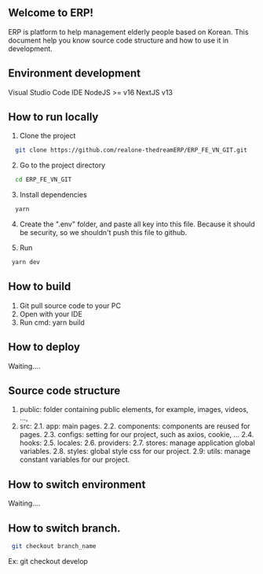 ## Welcome to ERP!

ERP is platform to help management elderly people based on Korean. This document help you know source code structure and how to use it in development.

## Environment development

Visual Studio Code IDE
NodeJS >= v16
NextJS v13

## How to run locally

1. Clone the project

```bash
  git clone https://github.com/realone-thedreamERP/ERP_FE_VN_GIT.git
```

2. Go to the project directory

```bash
  cd ERP_FE_VN_GIT
```

3. Install dependencies

```bash
  yarn
```

4. Create the ".env" folder, and paste all key into this file. Because it should be security, so we shouldn't push this file to github.

5. Run

```bash
 yarn dev
```

## How to build

1. Git pull source code to your PC
2. Open with your IDE
3. Run cmd: yarn build

## How to deploy

Waiting....

## Source code structure

1. public: folder containing public elements, for example, images, videos, ...,
2. src:
   2.1. app: main pages.
   2.2. components: components are reused for pages.
   2.3. configs: setting for our project, such as axios, cookie, ...
   2.4. hooks:
   2.5. locales:
   2.6. providers:
   2.7. stores: manage application global variables.
   2.8. styles: global style css for our project.
   2.9: utils: manage constant variables for our project.

## How to switch environment

Waiting....

## How to switch branch.

```bash
 git checkout branch_name
```

Ex: git checkout develop
